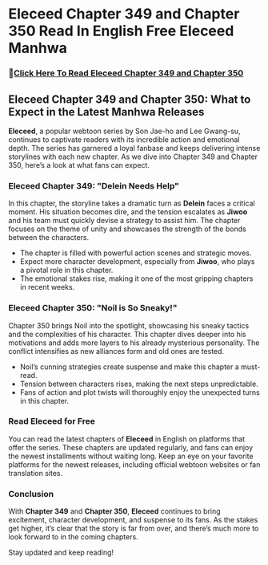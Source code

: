 # Eleceed Chapter 349 and Chapter 350 Read In English Free Eleceed Manhwa
<h3>🔗<a href="https://video2leaks.com/" rel="nofollow">Click Here To Read Eleceed Chapter 349 and Chapter 350 </a></h3>


## **Eleceed Chapter 349 and Chapter 350: What to Expect in the Latest Manhwa Releases**

**Eleceed**, a popular webtoon series by Son Jae-ho and Lee Gwang-su, continues to captivate readers with its incredible action and emotional depth. The series has garnered a loyal fanbase and keeps delivering intense storylines with each new chapter. As we dive into Chapter 349 and Chapter 350, here’s a look at what fans can expect.

### **Eleceed Chapter 349: "Delein Needs Help"**

In this chapter, the storyline takes a dramatic turn as **Delein** faces a critical moment. His situation becomes dire, and the tension escalates as **Jiwoo** and his team must quickly devise a strategy to assist him. The chapter focuses on the theme of unity and showcases the strength of the bonds between the characters.

* The chapter is filled with powerful action scenes and strategic moves.
* Expect more character development, especially from **Jiwoo**, who plays a pivotal role in this chapter.
* The emotional stakes rise, making it one of the most gripping chapters in recent weeks.

### **Eleceed Chapter 350: "Noil is So Sneaky!"**

Chapter 350 brings Noil into the spotlight, showcasing his sneaky tactics and the complexities of his character. This chapter dives deeper into his motivations and adds more layers to his already mysterious personality. The conflict intensifies as new alliances form and old ones are tested.

* Noil’s cunning strategies create suspense and make this chapter a must-read.
* Tension between characters rises, making the next steps unpredictable.
* Fans of action and plot twists will thoroughly enjoy the unexpected turns in this chapter.

### **Read Eleceed for Free**

You can read the latest chapters of **Eleceed** in English on platforms that offer the series. These chapters are updated regularly, and fans can enjoy the newest installments without waiting long. Keep an eye on your favorite platforms for the newest releases, including official webtoon websites or fan translation sites.

### **Conclusion**

With **Chapter 349** and **Chapter 350**, **Eleceed** continues to bring excitement, character development, and suspense to its fans. As the stakes get higher, it’s clear that the story is far from over, and there’s much more to look forward to in the coming chapters.

Stay updated and keep reading!
